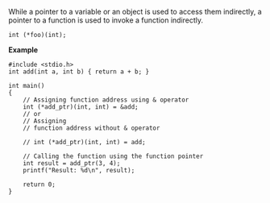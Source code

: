 While a pointer to a variable or an object is used to access them indirectly, a pointer to a function is used to invoke a function indirectly.
```
int (*foo)(int);
```

**Example**
```
#include <stdio.h>
int add(int a, int b) { return a + b; }
 
int main()
{
    // Assigning function address using & operator
    int (*add_ptr)(int, int) = &add;
    // or
    // Assigning
    // function address without & operator
 
    // int (*add_ptr)(int, int) = add;
 
    // Calling the function using the function pointer
    int result = add_ptr(3, 4);
    printf("Result: %d\n", result);
 
    return 0;
}
```